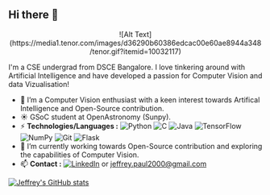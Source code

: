 ## Hi there 👋

<div align="center">![Alt Text](https://media1.tenor.com/images/d36290b60386edcac00e60ae8944a348/tenor.gif?itemid=10032117) </div>

I'm a CSE undergrad from DSCE Bangalore. I love tinkering around with Artificial Intelligence and have developed a passion for Computer Vision and data Vizualisation!

  - 🔭 I’m a Computer Vision enthusiast with a keen interest towards Artifical Intelligence and Open-Source contribution.
  - ☀️ GSoC student at OpenAstronomy (Sunpy).
  - ⚡ **Technologies/Languages :** <img alt="Python" src="https://img.shields.io/badge/python%20-%2314354C.svg?&style=for-the-badge&logo=python&logoColor=white"/> <img alt="C" src="https://img.shields.io/badge/c%20-%2300599C.svg?&style=for-the-badge&logo=c&logoColor=white"/> <img alt="Java" src="https://img.shields.io/badge/java-%23ED8B00.svg?&style=for-the-badge&logo=java&logoColor=white"/> <img alt="TensorFlow" src="https://img.shields.io/badge/TensorFlow%20-%23FF6F00.svg?&style=for-the-badge&logo=TensorFlow&logoColor=white" /> <img alt="NumPy" src="https://img.shields.io/badge/numpy%20-%23013243.svg?&style=for-the-badge&logo=numpy&logoColor=white" /> <img alt="Git" src="https://img.shields.io/badge/git%20-%23F05033.svg?&style=for-the-badge&logo=git&logoColor=white"/> <img alt="Flask" src="https://img.shields.io/badge/flask%20-%23000.svg?&style=for-the-badge&logo=flask&logoColor=white"/>
  - 🌱 I’m currently working towards Open-Source contribution and exploring the capabilities of Computer Vision.
  - 📫 **Contact :** [<img alt="LinkedIn" src="https://img.shields.io/badge/linkedin%20-%230077B5.svg?&style=for-the-badge&logo=linkedin&logoColor=white"/>](https://www.linkedin.com/in/jeffrey-paul-186b95192/) or jeffrey.paul2000@gmail.com

[![Jeffrey's GitHub stats](https://github-readme-stats.vercel.app/api?username=jeffreypaul15)](https://github.com/jeffreypaul15)
